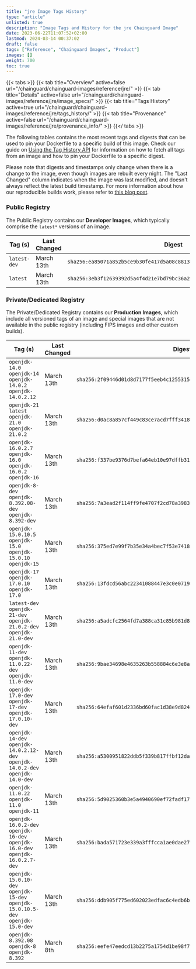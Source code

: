 ```yaml
---
title: "jre Image Tags History"
type: "article"
unlisted: true
description: "Image Tags and History for the jre Chainguard Image"
date: 2023-06-22T11:07:52+02:00
lastmod: 2024-03-14 00:37:02
draft: false
tags: ["Reference", "Chainguard Images", "Product"]
images: []
weight: 700
toc: true
---
```


{{< tabs >}}
{{< tab title="Overview" active=false url="/chainguard/chainguard-images/reference/jre/" >}}
{{< tab title="Details" active=false url="/chainguard/chainguard-images/reference/jre/image_specs/" >}}
{{< tab title="Tags History" active=true url="/chainguard/chainguard-images/reference/jre/tags_history/" >}}
{{< tab title="Provenance" active=false url="/chainguard/chainguard-images/reference/jre/provenance_info/" >}}
{{</ tabs >}}

The following tables contains the most recent tags and digests that can be used to pin your Dockerfile to a specific build of this image. Check our guide on [Using the Tag History API](/chainguard/chainguard-images/using-the-tag-history-api/) for information on how to fetch all tags from an image and how to pin your Dockerfile to a specific digest.

Please note that digests and timestamps only change when there is a change to the image, even though images are rebuilt every night. The "Last Changed" column indicates when the image was last modified, and doesn't always reflect the latest build timestamp. For more information about how our reproducible builds work, please refer to [this blog post](https://www.chainguard.dev/unchained/reproducing-chainguards-reproducible-image-builds).

### Public Registry
The Public Registry contains our **Developer Images**, which typically comprise the `latest*` versions of an image.

| Tag (s)       | Last Changed | Digest                                                                    |
|---------------|--------------|---------------------------------------------------------------------------|
|  `latest-dev` | March 13th   | `sha256:ea85071a852b5ce9b30fe417d5a08c8813aba9d962e0e8ee649ae6359d4ce48a` |
|  `latest`     | March 13th   | `sha256:3eb3f12639392d5a4f4d21e7bd79bc36a286f221ec2fe5c96f1e585d74f033f7` |


### Private/Dedicated Registry
The Private/Dedicated Registry contains our **Production Images**, which include all versioned tags of an image and special images that are not available in the public registry (including FIPS images and other custom builds).

| Tag (s)                                                                            | Last Changed | Digest                                                                    |
|------------------------------------------------------------------------------------|--------------|---------------------------------------------------------------------------|
|  `openjdk-14.0` `openjdk-14` `openjdk-14.0.2` `openjdk-14.0.2.12`                  | March 13th   | `sha256:2f09446d01d8d7177f5eeb4c1255315be41a0881d16278dfaeeec4596ec81ab1` |
|  `openjdk-21` `latest` `openjdk-21.0` `openjdk-21.0.2`                             | March 13th   | `sha256:d0ac8a857cf449c83ce7acd7fff341857e98bd44ae3ff661f3f77afa4b2e2265` |
|  `openjdk-16.0.2.7` `openjdk-16.0` `openjdk-16.0.2` `openjdk-16`                   | March 13th   | `sha256:f337be9376d7befa64eb10e97dffb3132d697c974092c2c32256543617394cd6` |
|  `openjdk-8-dev` `openjdk-8.392.08-dev` `openjdk-8.392-dev`                        | March 13th   | `sha256:7a3ead2f114ff9fe4707f2cd78a3983f0de90123c9321aa6635db8460b4e250b` |
|  `openjdk-15.0.10.5` `openjdk-15.0` `openjdk-15.0.10` `openjdk-15`                 | March 13th   | `sha256:375ed7e99f7b35e34a4bec7f53e7418d3f377bc668b4d33a7733c680fd47e8ed` |
|  `openjdk-17` `openjdk-17.0.10` `openjdk-17.0`                                     | March 13th   | `sha256:13fdcd56abc22341088447e3c0e0719c6a6f2a7f1f2ea6fa0225165740755815` |
|  `latest-dev` `openjdk-21-dev` `openjdk-21.0.2-dev` `openjdk-21.0-dev`             | March 13th   | `sha256:a5adcfc2564fd7a388ca31c85b981d8bacc2f1bee5b0f8ab1bd6457ba8e298f5` |
|  `openjdk-11-dev` `openjdk-11.0.22-dev` `openjdk-11.0-dev`                         | March 13th   | `sha256:9bae34698e4635263b558884c6e3e8a012c01041abff806f46dc5ab057518be7` |
|  `openjdk-17.0-dev` `openjdk-17-dev` `openjdk-17.0.10-dev`                         | March 13th   | `sha256:64efaf601d2336bd60fac1d38e9d8245c46b3713be6f44b9b051f582d3e8f3e1` |
|  `openjdk-14-dev` `openjdk-14.0.2.12-dev` `openjdk-14.0.2-dev` `openjdk-14.0-dev`  | March 13th   | `sha256:a5300951822ddb5f339b817ffbf12dad2e6766926b0f8b87aa6adbc44ce0aa13` |
|  `openjdk-11.0.22` `openjdk-11.0` `openjdk-11`                                     | March 13th   | `sha256:5d9025360b3e5a4940690ef72fadf179c34130f0b58f29e10de659b9dc709635` |
|  `openjdk-16.0.2-dev` `openjdk-16-dev` `openjdk-16.0-dev` `openjdk-16.0.2.7-dev`   | March 13th   | `sha256:bada571723e339a3fffcca1ae0dae27a8b28c1d64216dad67c22cc254ad2f212` |
|  `openjdk-15.0.10-dev` `openjdk-15-dev` `openjdk-15.0.10.5-dev` `openjdk-15.0-dev` | March 13th   | `sha256:ddb905f775ed602023edfac6c4edb6b4fff28c32ede7977f1eff7db4cd4213c9` |
|  `openjdk-8.392.08` `openjdk-8` `openjdk-8.392`                                    | March 8th    | `sha256:eefe47eedcd13b2275a1754d1be98f7a360f9a859894d6c66bd7c2256809b445` |

